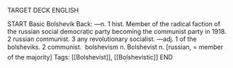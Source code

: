 TARGET DECK
ENGLISH

START
Basic
Bolshevik
Back: —n. 1 hist. Member of the radical faction of the russian social democratic party becoming the communist party in 1918. 2 russian communist. 3 any revolutionary socialist. —adj. 1 of the bolsheviks. 2 communist.  bolshevism n. Bolshevist n. [russian, = member of the majority]
Tags: [[Bolshevist]], [[Bolshevistic]]
END
